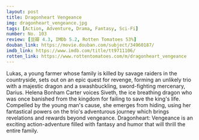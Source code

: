 ```yaml
---
layout: post 
title: Dragonheart Vengeance
img: dragonheart_vengeance.jpg
tags: [Action, Adventure, Drama, Fantasy, Sci-Fi]
number: No. 103
review: [豆瓣 4.3, IMDb 5.2, Rotten Tomatoes 53%]
douban_link: https://movie.douban.com/subject/34960187/
imdb_link: https://www.imdb.com/title/tt9711106/
rotten_link: https://www.rottentomatoes.com/m/dragonheart_vengeance
---
```


Lukas, a young farmer whose family is killed by savage raiders in the countryside, sets out on an epic quest for revenge, forming an unlikely trio with a majestic dragon and a swashbuckling, sword-fighting mercenary, Darius. Helena Bonham Carter voices Siveth, the ice breathing dragon who was once banished from the kingdom for failing to save the king's life. Compelled by the young man's cause, she emerges from hiding, using her fantastical powers on the trio's adventurous journey which brings revelations and rewards beyond vengeance. Dragonheart: Vengeance is an exciting action-adventure filled with fantasy and humor that will thrill the entire family.